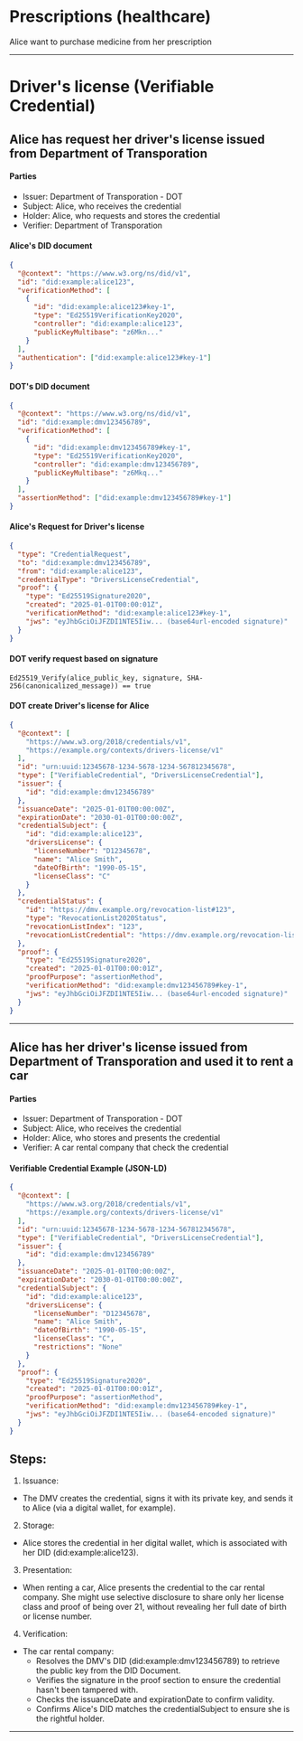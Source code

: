 # Prescriptions (healthcare)

Alice want to purchase medicine from her prescription

---

# Driver's license (Verifiable Credential)

## Alice has request her driver's license issued from Department of Transporation

#### Parties
- Issuer: Department of Transporation - DOT
- Subject: Alice, who receives the credential
- Holder: Alice, who requests and stores the credential
- Verifier: Department of Transporation

#### Alice's DID document
```JSON
{
  "@context": "https://www.w3.org/ns/did/v1",
  "id": "did:example:alice123",
  "verificationMethod": [
    {
      "id": "did:example:alice123#key-1",
      "type": "Ed25519VerificationKey2020",
      "controller": "did:example:alice123",
      "publicKeyMultibase": "z6Mkn..."
    }
  ],
  "authentication": ["did:example:alice123#key-1"]
}
```

#### DOT's DID document
```JSON
{
  "@context": "https://www.w3.org/ns/did/v1",
  "id": "did:example:dmv123456789",
  "verificationMethod": [
    {
      "id": "did:example:dmv123456789#key-1",
      "type": "Ed25519VerificationKey2020",
      "controller": "did:example:dmv123456789",
      "publicKeyMultibase": "z6Mkq..."
    }
  ],
  "assertionMethod": ["did:example:dmv123456789#key-1"]
}
```

#### Alice's Request for Driver's license
```JSON
{
  "type": "CredentialRequest",
  "to": "did:example:dmv123456789",
  "from": "did:example:alice123",
  "credentialType": "DriversLicenseCredential",
  "proof": {
    "type": "Ed25519Signature2020",
    "created": "2025-01-01T00:00:01Z",
    "verificationMethod": "did:example:alice123#key-1",
    "jws": "eyJhbGciOiJFZDI1NTE5Iiw... (base64url-encoded signature)"
  }
}
```

#### DOT verify request based on signature
```
Ed25519_Verify(alice_public_key, signature, SHA-256(canonicalized_message)) == true
```

#### DOT create Driver's license for Alice
```JSON
{
  "@context": [
    "https://www.w3.org/2018/credentials/v1",
    "https://example.org/contexts/drivers-license/v1"
  ],
  "id": "urn:uuid:12345678-1234-5678-1234-567812345678",
  "type": ["VerifiableCredential", "DriversLicenseCredential"],
  "issuer": {
    "id": "did:example:dmv123456789"
  },
  "issuanceDate": "2025-01-01T00:00:00Z",
  "expirationDate": "2030-01-01T00:00:00Z",
  "credentialSubject": {
    "id": "did:example:alice123",
    "driversLicense": {
      "licenseNumber": "D12345678",
      "name": "Alice Smith",
      "dateOfBirth": "1990-05-15",
      "licenseClass": "C"
    }
  },
  "credentialStatus": {
    "id": "https://dmv.example.org/revocation-list#123",
    "type": "RevocationList2020Status",
    "revocationListIndex": "123",
    "revocationListCredential": "https://dmv.example.org/revocation-list"
  },
  "proof": {
    "type": "Ed25519Signature2020",
    "created": "2025-01-01T00:00:01Z",
    "proofPurpose": "assertionMethod",
    "verificationMethod": "did:example:dmv123456789#key-1",
    "jws": "eyJhbGciOiJFZDI1NTE5Iiw... (base64url-encoded signature)"
  }
}
```

---

## Alice has her driver's license issued from Department of Transporation and used it to rent a car

#### Parties
- Issuer: Department of Transporation - DOT
- Subject: Alice, who receives the credential
- Holder: Alice, who stores and presents the credential
- Verifier: A car rental company that check the credential

#### Verifiable Credential Example (JSON-LD)
```json
{
  "@context": [
    "https://www.w3.org/2018/credentials/v1",
    "https://example.org/contexts/drivers-license/v1"
  ],
  "id": "urn:uuid:12345678-1234-5678-1234-567812345678",
  "type": ["VerifiableCredential", "DriversLicenseCredential"],
  "issuer": {
    "id": "did:example:dmv123456789"
  },
  "issuanceDate": "2025-01-01T00:00:00Z",
  "expirationDate": "2030-01-01T00:00:00Z",
  "credentialSubject": {
    "id": "did:example:alice123",
    "driversLicense": {
      "licenseNumber": "D12345678",
      "name": "Alice Smith",
      "dateOfBirth": "1990-05-15",
      "licenseClass": "C",
      "restrictions": "None"
    }
  },
  "proof": {
    "type": "Ed25519Signature2020",
    "created": "2025-01-01T00:00:01Z",
    "proofPurpose": "assertionMethod",
    "verificationMethod": "did:example:dmv123456789#key-1",
    "jws": "eyJhbGciOiJFZDI1NTE5Iiw... (base64-encoded signature)"
  }
}
```

## Steps:
1. Issuance:
- The DMV creates the credential, signs it with its private key, and sends it to Alice (via a digital wallet, for example).
2. Storage:
- Alice stores the credential in her digital wallet, which is associated with her DID (did:example:alice123).
3. Presentation:
- When renting a car, Alice presents the credential to the car rental company. She might use selective disclosure to share only her license class and proof of being over 21, without revealing her full date of birth or license number.
4. Verification:
- The car rental company:
  - Resolves the DMV's DID (did:example:dmv123456789) to retrieve the public key from the DID Document.
  - Verifies the signature in the proof section to ensure the credential hasn't been tampered with.
  - Checks the issuanceDate and expirationDate to confirm validity.
  - Confirms Alice's DID matches the credentialSubject to ensure she is the rightful holder.

---
